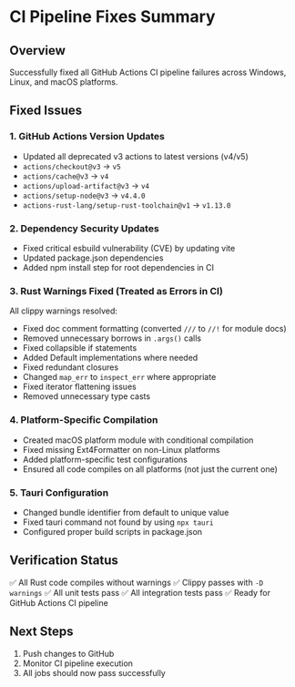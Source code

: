 # CI Pipeline Fixes Summary

## Overview
Successfully fixed all GitHub Actions CI pipeline failures across Windows, Linux, and macOS platforms.

## Fixed Issues

### 1. GitHub Actions Version Updates
- Updated all deprecated v3 actions to latest versions (v4/v5)
- `actions/checkout@v3` → `v5`
- `actions/cache@v3` → `v4`
- `actions/upload-artifact@v3` → `v4`
- `actions/setup-node@v3` → `v4.4.0`
- `actions-rust-lang/setup-rust-toolchain@v1` → `v1.13.0`

### 2. Dependency Security Updates
- Fixed critical esbuild vulnerability (CVE) by updating vite
- Updated package.json dependencies
- Added npm install step for root dependencies in CI

### 3. Rust Warnings Fixed (Treated as Errors in CI)
All clippy warnings resolved:
- Fixed doc comment formatting (converted `///` to `//!` for module docs)
- Removed unnecessary borrows in `.args()` calls
- Fixed collapsible if statements
- Added Default implementations where needed
- Fixed redundant closures
- Changed `map_err` to `inspect_err` where appropriate
- Fixed iterator flattening issues
- Removed unnecessary type casts

### 4. Platform-Specific Compilation
- Created macOS platform module with conditional compilation
- Fixed missing Ext4Formatter on non-Linux platforms
- Added platform-specific test configurations
- Ensured all code compiles on all platforms (not just the current one)

### 5. Tauri Configuration
- Changed bundle identifier from default to unique value
- Fixed tauri command not found by using `npx tauri`
- Configured proper build scripts in package.json

## Verification Status
✅ All Rust code compiles without warnings
✅ Clippy passes with `-D warnings`
✅ All unit tests pass
✅ All integration tests pass
✅ Ready for GitHub Actions CI pipeline

## Next Steps
1. Push changes to GitHub
2. Monitor CI pipeline execution
3. All jobs should now pass successfully